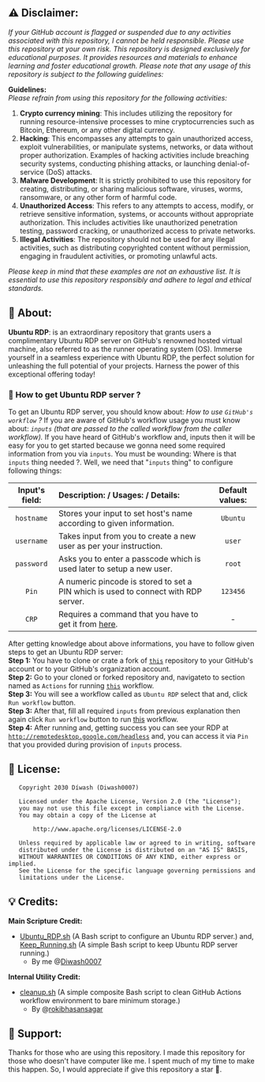 ## ⚠️ Disclaimer:
*If your GitHub account is flagged or suspended due to any activities associated with this repository, I cannot be held responsible. Please use this repository at your own risk.
This repository is designed exclusively for educational purposes. It provides resources and materials to enhance learning and foster educational growth. Please note that any usage of this repository is subject to the following guidelines:*

**Guidelines:** <br>
*Please refrain from using this repository for the following activities:*
1. **Crypto currency mining**: This includes utilizing the repository for running resource-intensive processes to mine cryptocurrencies such as Bitcoin, Ethereum, or any other digital currency.
2. **Hacking**: This encompasses any attempts to gain unauthorized access, exploit vulnerabilities, or manipulate systems, networks, or data without proper authorization. Examples of hacking activities include breaching security systems, conducting phishing attacks, or launching denial-of-service (DoS) attacks.
3. **Malware Development**: It is strictly prohibited to use this repository for creating, distributing, or sharing malicious software, viruses, worms, ransomware, or any other form of harmful code.
4. **Unauthorized Access**: This refers to any attempts to access, modify, or retrieve sensitive information, systems, or accounts without appropriate authorization. This includes activities like unauthorized penetration testing, password cracking, or unauthorized access to private networks.
5. **Illegal Activities**: The repository should not be used for any illegal activities, such as distributing copyrighted content without permission, engaging in fraudulent activities, or promoting unlawful acts.

*Please keep in mind that these examples are not an exhaustive list. It is essential to use this repository responsibly and adhere to legal and ethical standards.*

## 📖 About:
**Ubuntu RDP**: is an extraordinary repository that grants users a complimentary Ubuntu RDP server on GitHub's renowned hosted virtual machine, also referred to as the runner operating system (OS). Immerse yourself in a seamless experience with Ubuntu RDP, the perfect solution for unleashing the full potential of your projects. Harness the power of this exceptional offering today!

### 🤔 How to get Ubuntu RDP server ?
To get an Ubuntu RDP server, you should know about: *How to use `GitHub's workflow` ?* If you are aware of GitHub's workflow usage you must know about: *`inputs` (that are passed to the called workflow from the caller workflow).* If you have heard of GitHub's workflow and, inputs then it will be easy for you to get started because we gonna need some required information from you via `inputs`. You must be wounding: Where is that `inputs` thing needed ?. Well, we need that "`inputs` thing" to configure following things:

| Input's field:    | Description: / Usages: / Details:                                                                    | Default values: |
| :----------------:|:---------------------------------------------------------------------------------------------------- | :-------------: |
| `hostname`        | Stores your input to set host's name according to given information.                                 | `Ubuntu`        |
| `username`        | Takes input from you to create a new user as per your instruction.                                   | `user`          |
| `password`        | Asks you to enter a passcode which is used later to setup a new user.                                | `root`          |
| `Pin`             | A numeric pincode is stored to set a PIN which is used to connect with RDP server.                   | `123456`        |
| `CRP`             | Requires a command that you have to get it from [here](http://remotedesktop.google.com/headless).    | -               |

After getting knowledge about above informations, you have to follow given steps to get an Ubuntu RDP server: <br>
**Step 1:** You have to clone or crate a fork of [`this`](https://github.com/Diwash0007/Ubuntu_RDP) repository to your GitHub's account or to your GitHub's organization account. <br>
**Step 2:** Go to your cloned or forked repository and, navigateto to section named as `Actions` for running [`this`](.github/workflows/Ubuntu_RDP.yml) workflow. <br>
**Step 3:** You will see a workflow called as `Ubuntu RDP` select that and, click `Run workflow` button. <br>
**Step 3:** After that, fill all required `inputs` from previous explanation then again click `Run workflow` button to run [this](.github/workflows/Ubuntu_RDP.yml) workflow. <br>
**Step 4:** After running and, getting success you can see your RDP at [`http://remotedesktop.google.com/headless`](http://remotedesktop.google.com/headless) and, you can access it via `Pin` that you provided during provision of `inputs` process. <br>

## 📄 License:
```
   Copyright 2030 Díwash (Diwash0007)

   Licensed under the Apache License, Version 2.0 (the "License");
   you may not use this file except in compliance with the License.
   You may obtain a copy of the License at

       http://www.apache.org/licenses/LICENSE-2.0

   Unless required by applicable law or agreed to in writing, software
   distributed under the License is distributed on an "AS IS" BASIS,
   WITHOUT WARRANTIES OR CONDITIONS OF ANY KIND, either express or implied.
   See the License for the specific language governing permissions and
   limitations under the License.
```
## 💡 Credits:
**Main Scripture Credit:**
- [Ubuntu_RDP.sh](Ubuntu_RDP.sh) (A Bash script to configure an Ubuntu RDP server.) and, [Keep_Running.sh](Keep_Running.sh) (A simple Bash script to keep Ubuntu RDP server running.)
  - By me @[Diwash0007](https://github.com/Diwash0007)

**Internal Utility Credit:**
- [cleanup.sh](https://raw.githubusercontent.com/rokibhasansagar/slimhub_actions/main/cleanup.sh) (A simple composite Bash script to clean GitHub Actions workflow environment to bare minimum storage.)
  - By @[rokibhasansagar](https://github.com/rokibhasansagar)

## 🤝 Support:
Thanks for those who are using this repository. I made this repository for those who doesn't have computer like me. I spent much of my time to make this happen. So, I would appreciate if give this repository a star 🌟.
